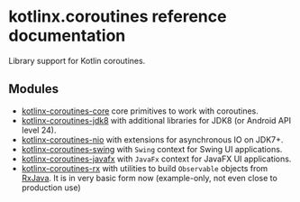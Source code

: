 # kotlinx.coroutines reference documentation

Library support for Kotlin coroutines.

## Modules

* [kotlinx-coroutines-core](kotlinx-coroutines-core) core primitives to work with coroutines.
* [kotlinx-coroutines-jdk8](kotlinx-coroutines-jdk8) with additional libraries for JDK8 (or Android API level 24).
* [kotlinx-coroutines-nio](kotlinx-coroutines-nio) with extensions for asynchronous IO on JDK7+.
* [kotlinx-coroutines-swing](kotlinx-coroutines-swing) with `Swing` context for Swing UI applications.
* [kotlinx-coroutines-javafx](kotlinx-coroutines-javafx) with `JavaFx` context for JavaFX UI applications.
* [kotlinx-coroutines-rx](kotlinx-coroutines-rx) with utilities to build `Observable` objects from
  [RxJava](https://github.com/ReactiveX/RxJava). It is in very basic form now (example-only, 
  not even close to production use)
